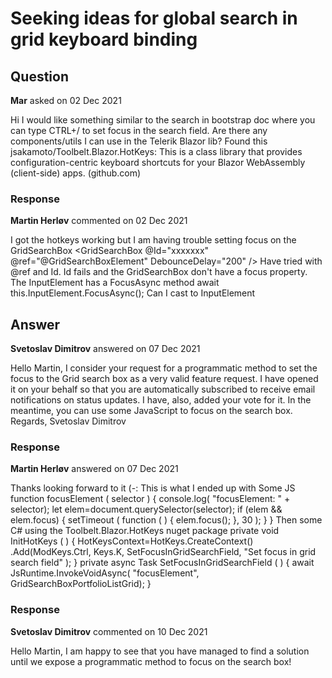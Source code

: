 # Seeking ideas for global search in grid keyboard binding

## Question

**Mar** asked on 02 Dec 2021

Hi I would like something similar to the search in bootstrap doc where you can type CTRL+/ to set focus in the search field. Are there any components/utils I can use in the Telerik Blazor lib? Found this jsakamoto/Toolbelt.Blazor.HotKeys: This is a class library that provides configuration-centric keyboard shortcuts for your Blazor WebAssembly (client-side) apps. (github.com)

### Response

**Martin Herløv** commented on 02 Dec 2021

I got the hotkeys working but I am having trouble setting focus on the GridSearchBox <GridSearchBox @Id="xxxxxxx" @ref="@GridSearchBoxElement" DebounceDelay="200" /> Have tried with @ref and Id. Id fails and the GridSearchBox don't have a focus property. The InputElement has a FocusAsync method await this.InputElement.FocusAsync(); Can I cast to InputElement

## Answer

**Svetoslav Dimitrov** answered on 07 Dec 2021

Hello Martin, I consider your request for a programmatic method to set the focus to the Grid search box as a very valid feature request. I have opened it on your behalf so that you are automatically subscribed to receive email notifications on status updates. I have, also, added your vote for it. In the meantime, you can use some JavaScript to focus on the search box. Regards, Svetoslav Dimitrov

### Response

**Martin Herløv** answered on 07 Dec 2021

Thanks looking forward to it (-: This is what I ended up with Some JS function focusElement ( selector ) { console.log( "focusElement: " + selector); let elem=document.querySelector(selector); if (elem && elem.focus) { setTimeout ( function ( ) {
elem.focus();
}, 30 );
}
} Then some C# using the Toolbelt.Blazor.HotKeys nuget package private void InitHotKeys ( ) {
HotKeysContext=HotKeys.CreateContext()
.Add(ModKeys.Ctrl, Keys.K, SetFocusInGridSearchField, "Set focus in grid search field" );
} private async Task SetFocusInGridSearchField ( ) { await JsRuntime.InvokeVoidAsync( "focusElement", GridSearchBoxPortfolioListGrid);
}

### Response

**Svetoslav Dimitrov** commented on 10 Dec 2021

Hello Martin, I am happy to see that you have managed to find a solution until we expose a programmatic method to focus on the search box!
